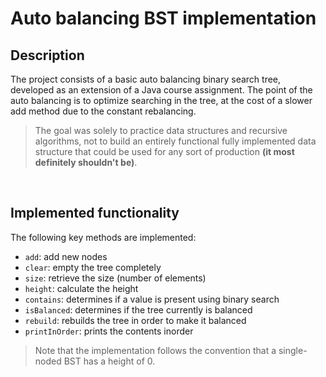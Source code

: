 # Auto balancing BST implementation

## Description

The project consists of a basic auto balancing binary search tree, developed as an extension of a Java course assignment. The point of the auto balancing is to optimize searching in the tree, at the cost of a slower add method due to the constant rebalancing.

>The goal was solely to practice data structures and recursive algorithms, not to build an entirely functional fully implemented data structure that could be used for any sort of production **(it most definitely shouldn't be)**.

&nbsp;

## Implemented functionality

The following key methods are implemented:

- `add`: add new nodes
- `clear`: empty the tree completely
- `size`: retrieve the size (number of elements)
- `height`: calculate the height
- `contains`: determines if a value is present using binary search
- `isBalanced`: determines if the tree currently is balanced
- `rebuild`: rebuilds the tree in order to make it balanced
- `printInOrder`: prints the contents inorder

>Note that the implementation follows the convention that a single-noded BST has a height of 0.
